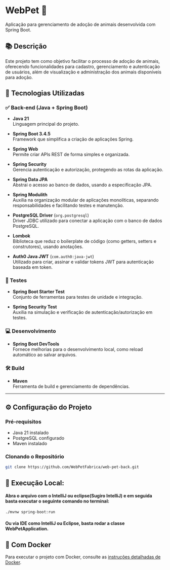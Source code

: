 # WebPet 🐾

Aplicação para gerenciamento de adoção de animais desenvolvida com Spring Boot.

## 📚 Descrição

Este projeto tem como objetivo facilitar o processo de adoção de animais, oferecendo funcionalidades para cadastro, gerenciamento e autenticação de usuários, além de visualização e administração dos animais disponíveis para adoção.

## 🚀 Tecnologias Utilizadas

### ✅ Back-end (Java + Spring Boot)

- **Java 21**  
  Linguagem principal do projeto.

- **Spring Boot 3.4.5**  
  Framework que simplifica a criação de aplicações Spring.

- **Spring Web**  
  Permite criar APIs REST de forma simples e organizada.

- **Spring Security**  
  Gerencia autenticação e autorização, protegendo as rotas da aplicação.

- **Spring Data JPA**  
  Abstrai o acesso ao banco de dados, usando a especificação JPA.

- **Spring Modulith**  
  Auxilia na organização modular de aplicações monolíticas, separando responsabilidades e facilitando testes e manutenção.

- **PostgreSQL Driver** (`org.postgresql`)  
  Driver JDBC utilizado para conectar a aplicação com o banco de dados PostgreSQL.

- **Lombok**  
  Biblioteca que reduz o boilerplate de código (como getters, setters e construtores), usando anotações.

- **Auth0 Java JWT** (`com.auth0:java-jwt`)  
  Utilizado para criar, assinar e validar tokens JWT para autenticação baseada em token.

### 🧪 Testes

- **Spring Boot Starter Test**  
  Conjunto de ferramentas para testes de unidade e integração.

- **Spring Security Test**  
  Auxilia na simulação e verificação de autenticação/autorização em testes.

### 💻 Desenvolvimento

- **Spring Boot DevTools**  
  Fornece melhorias para o desenvolvimento local, como reload automático ao salvar arquivos.

### 🛠️ Build

- **Maven**  
  Ferramenta de build e gerenciamento de dependências.

---

## ⚙️ Configuração do Projeto

### Pré-requisitos

- Java 21 instalado
- PostgreSQL configurado
- Maven instalado

### Clonando o Repositório

```bash
git clone https://github.com/WebPetFabrica/web-pet-back.git
```
## 🚀 Execução Local:
#### Abra o arquivo com o IntelliJ ou eclipse(Sugiro IntelliJ) e em seguida basta executar o seguinte comando no terminal:
```bash
./mvnw spring-boot:run
```

#### Ou via IDE como IntelliJ ou Eclipse, basta rodar a classe WebPetApplication.

## 🐳 Com Docker
Para executar o projeto com Docker, consulte as [instruções detalhadas de Docker](DOCKER.md).